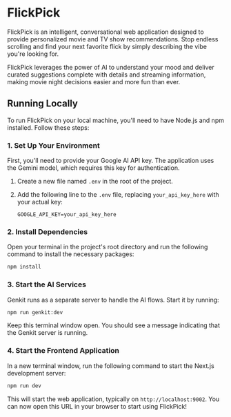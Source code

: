 # FlickPick

FlickPick is an intelligent, conversational web application designed to provide personalized movie and TV show recommendations. Stop endless scrolling and find your next favorite flick by simply describing the vibe you're looking for.

FlickPick leverages the power of AI to understand your mood and deliver curated suggestions complete with details and streaming information, making movie night decisions easier and more fun than ever.

## Running Locally

To run FlickPick on your local machine, you'll need to have Node.js and npm installed. Follow these steps:

### 1. Set Up Your Environment

First, you'll need to provide your Google AI API key. The application uses the Gemini model, which requires this key for authentication.

1.  Create a new file named `.env` in the root of the project.
2.  Add the following line to the `.env` file, replacing `your_api_key_here` with your actual key:

    ```
    GOOGLE_API_KEY=your_api_key_here
    ```

### 2. Install Dependencies

Open your terminal in the project's root directory and run the following command to install the necessary packages:

```bash
npm install
```

### 3. Start the AI Services

Genkit runs as a separate server to handle the AI flows. Start it by running:

```bash
npm run genkit:dev
```

Keep this terminal window open. You should see a message indicating that the Genkit server is running.

### 4. Start the Frontend Application

In a new terminal window, run the following command to start the Next.js development server:

```bash
npm run dev
```

This will start the web application, typically on `http://localhost:9002`. You can now open this URL in your browser to start using FlickPick!
